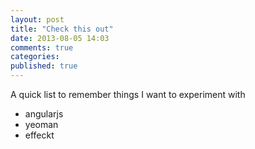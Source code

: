 ```yaml
---
layout: post
title: "Check this out"
date: 2013-08-05 14:03
comments: true
categories: 
published: true
---
```


A quick list to remember things I want to experiment with 

- angularjs
- yeoman
- effeckt
